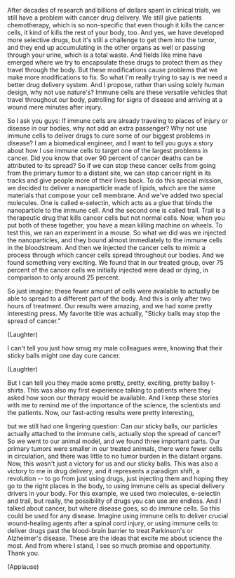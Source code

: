 
After decades of research
and billions of dollars
spent in clinical trials,
we still have a problem
with cancer drug delivery.
We still give patients chemotherapy,
which is so non-specific
that even though
it kills the cancer cells,
it kind of kills
the rest of your body, too.
And yes, we have developed
more selective drugs,
but it&#39;s still a challenge
to get them into the tumor,
and they end up accumulating
in the other organs as well
or passing through your urine,
which is a total waste.
And fields like mine have emerged
where we try to encapsulate these drugs
to protect them as they
travel through the body.
But these modifications cause problems
that we make more modifications to fix.
So what I&#39;m really trying to say
is we need a better drug delivery system.
And I propose,
rather than using solely human design,
why not use nature&#39;s?
Immune cells are these versatile vehicles
that travel throughout our body,
patrolling for signs of disease
and arriving at a wound
mere minutes after injury.

So I ask you guys:
If immune cells are already traveling
to places of injury or disease
in our bodies,
why not add an extra passenger?
Why not use immune cells to deliver drugs
to cure some of our biggest problems
in disease?
I am a biomedical engineer,
and I want to tell you guys a story
about how I use immune cells
to target one of the largest
problems in cancer.
Did you know that over 90 percent
of cancer deaths
can be attributed to its spread?
So if we can stop these cancer cells
from going from the primary tumor
to a distant site,
we can stop cancer right in its tracks
and give people more of their lives back.
To do this special mission,
we decided to deliver
a nanoparticle made of lipids,
which are the same materials
that compose your cell membrane.
And we&#39;ve added two special molecules.
One is called e-selectin,
which acts as a glue
that binds the nanoparticle
to the immune cell.
And the second one is called trail.
Trail is a therapeutic drug
that kills cancer cells
but not normal cells.
Now, when you put both of these together,
you have a mean killing machine on wheels.
To test this, we ran
an experiment in a mouse.
So what we did was we injected
the nanoparticles,
and they bound almost immediately
to the immune cells in the bloodstream.
And then we injected the cancer cells
to mimic a process
through which cancer cells
spread throughout our bodies.
And we found something very exciting.
We found that in our treated group,
over 75 percent of the cancer cells
we initially injected were dead or dying,
in comparison to only around 25 percent.

So just imagine: these fewer
amount of cells were available
to actually be able to spread
to a different part of the body.
And this is only after
two hours of treatment.
Our results were amazing,
and we had some pretty interesting press.
My favorite title was actually,
&quot;Sticky balls may stop
the spread of cancer.&quot;

(Laughter)

I can&#39;t tell you just how smug
my male colleagues were,
knowing that their sticky balls
might one day cure cancer.

(Laughter)

But I can tell you they made
some pretty, pretty, exciting,
pretty ballsy t-shirts.
This was also my first experience
talking to patients
where they asked how soon
our therapy would be available.
And I keep these stories with me
to remind me of the importance
of the science,
the scientists and the patients.
Now, our fast-acting results
were pretty interesting,

but we still had one lingering question:
Can our sticky balls,
our particles actually attached
to the immune cells,
actually stop the spread of cancer?
So we went to our animal model,
and we found three important parts.
Our primary tumors were smaller
in our treated animals,
there were fewer cells in circulation,
and there was little to no
tumor burden in the distant organs.
Now, this wasn&#39;t just a victory
for us and our sticky balls.
This was also a victory to me
in drug delivery,
and it represents a paradigm shift,
a revolution --
to go from just using drugs,
just injecting them
and hoping they go to the right
places in the body,
to using immune cells
as special delivery drivers in your body.
For this example, we used two molecules,
e-selectin and trail,
but really, the possibility
of drugs you can use are endless.
And I talked about cancer,
but where disease goes,
so do immune cells.
So this could be used for any disease.
Imagine using immune cells
to deliver crucial wound-healing agents
after a spinal cord injury,
or using immune cells to deliver drugs
past the blood-brain barrier
to treat Parkinson&#39;s
or Alzheimer&#39;s disease.
These are the ideas that excite me
about science the most.
And from where I stand,
I see so much promise and opportunity.
Thank you.

(Applause)

